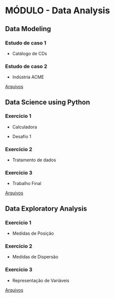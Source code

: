 # MÓDULO - Data Analysis

## Data Modeling
### Estudo de caso 1

 - Catálogo de CDs
 ### Estudo de caso 2

- Indústria ACME
 
[Arquivos](https://github.com/ThayaneMoreira/BusinessAnalytics-BigData/tree/main/Data_Analysis/Data-Modeling)

## Data Science using Python

### Exercício 1

- Calculadora

- Desafio 1

### Exercício 2

- Tratamento de dados

### Exercício 3

- Trabalho Final

[Arquivos](https://github.com/ThayaneMoreira/BusinessAnalytics-BigData/tree/main/Data_Analysis/DataScience-Python)


## Data Exploratory Analysis

### Exercício 1

- Medidas de Posição

### Exercício 2

- Medidas de Dispersão

### Exercício 3

- Representação de Variáveis

[Arquivos](https://github.com/ThayaneMoreira/BusinessAnalytics-BigData/tree/main/Data_Analysis/Data-Exploratory-Analysis)